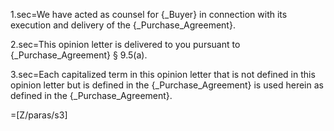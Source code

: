 1.sec=We have acted as counsel for {_Buyer}  in connection with its execution and delivery of the {_Purchase_Agreement}.

2.sec=This opinion letter is delivered to you pursuant to {_Purchase_Agreement} § 9.5(a).

3.sec=Each capitalized term in this opinion letter that is not defined in this opinion letter but is defined in the {_Purchase_Agreement} is used herein as defined in the {_Purchase_Agreement}.

=[Z/paras/s3]

